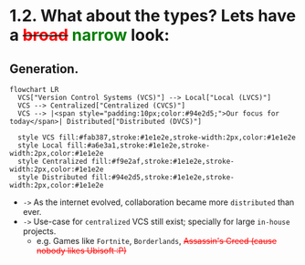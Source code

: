 # 1.2. What about the types? Lets have a ~~<span style="color:red;">broad</span>~~ <span style="color:green;">narrow</span> look:

<!-- pause -->
<!-- new_line -->

## Generation.

<!-- new_lines: 3 -->

```mermaid +render
flowchart LR
  VCS["Version Control Systems (VCS)"] --> Local["Local (LVCS)"]
  VCS --> Centralized["Centralized (CVCS)"]
  VCS --> |<span style="padding:10px;color:#94e2d5;">Our focus for today</span>| Distributed["Distributed (DVCS)"]

  style VCS fill:#fab387,stroke:#1e1e2e,stroke-width:2px,color:#1e1e2e
  style Local fill:#a6e3a1,stroke:#1e1e2e,stroke-width:2px,color:#1e1e2e
  style Centralized fill:#f9e2af,stroke:#1e1e2e,stroke-width:2px,color:#1e1e2e
  style Distributed fill:#94e2d5,stroke:#1e1e2e,stroke-width:2px,color:#1e1e2e
```

<!-- new_lines: 3 -->
<!-- incremental_lists: true -->

- `->` As the internet evolved, collaboration became more `distributed` than
  ever.
- `->` Use-case for `centralized` VCS still exist; specially for large
  `in-house` projects.
  - e.g. Games like `Fortnite`, `Borderlands`,
    <span style="color:red;">~~Assassin's Creed (cause nobody likes Ubisoft
    :P)~~</span>

<!-- incremental_lists: false -->
